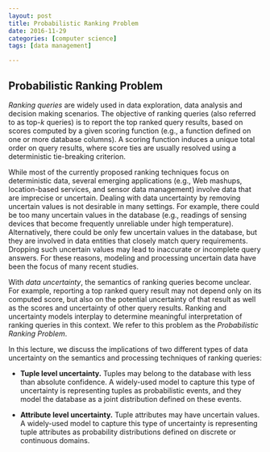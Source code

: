 ```yaml
---
layout: post
title: Probabilistic Ranking Problem
date: 2016-11-29
categories: [computer science]
tags: [data management]

---
```


## Probabilistic Ranking Problem

*Ranking queries* are widely used in data exploration, data analysis and decision making scenarios. The objective of ranking queries (also referred to as top-*k* queries) is to report the top ranked query results, based on scores computed by a given scoring function (e.g., a function defined on one or more database columns). A scoring function induces a unique total order on query results, where score ties are usually resolved using a deterministic tie-breaking criterion.
While most of the currently proposed ranking techniques focus on deterministic data, several emerging applications (e.g., Web mashups, location-based services, and sensor data management) involve data that are imprecise or uncertain. Dealing with data uncertainty by removing uncertain values is not desirable in many settings. For example, there could be too many uncertain values in the database (e.g., readings of sensing devices that become frequently unreliable under high temperature). Alternatively, there could be only few uncertain values in the database, but they are involved in data entities that closely match query requirements. Dropping such uncertain values may lead to inaccurate or incomplete query answers. For these reasons, modeling and processing uncertain data have been the focus of many recent studies.
With *data uncertainty*, the semantics of ranking queries become unclear. For example, reporting a top ranked query result may not depend only on its computed score, but also on the potential uncertainty of that result as well as the scores and uncertainty of other query results. Ranking and uncertainty models interplay to determine meaningful interpretation of ranking queries in this context. We refer to this problem as the *Probabilistic Ranking Problem*.
In this lecture, we discuss the implications of two different types of data uncertainty on the semantics and processing techniques of ranking queries:
* **Tuple level uncertainty.** Tuples may belong to the database with less than absolute confidence. A widely-used model to capture this type of uncertainty is representing tuples as probabilistic events, and they model the database as a joint distribution defined on these events.


* **Attribute level uncertainty.** Tuple attributes may have uncertain values. A widely-used model to capture this type of uncertainty is representing tuple attributes as probability distributions defined on discrete or continuous domains.